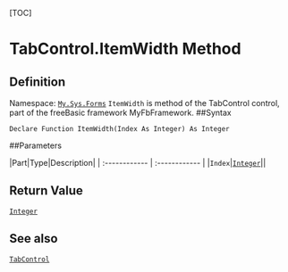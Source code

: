 [TOC]
# TabControl.ItemWidth Method

## Definition
Namespace: [`My.Sys.Forms`](My.Sys.Forms.md)
`ItemWidth` is method of the TabControl control, part of the freeBasic framework MyFbFramework.
##Syntax
```freeBasic
Declare Function ItemWidth(Index As Integer) As Integer
```

##Parameters

|Part|Type|Description|
| :------------ | :------------ |
|`Index`|[`Integer`]("https://www.freebasic.net/wiki/KeyPgInteger")||

## Return Value
[`Integer`]("https://www.freebasic.net/wiki/KeyPgInteger")
## See also
[`TabControl`](TabControl.md)
